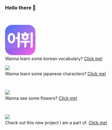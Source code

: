 ### Hello there 👋

<br/>

<a href="https://emmanuelvln.github.io/eohwiii/"> <img src="https://raw.githubusercontent.com/emmanuelvln/eohwiii/main/imgs/icon.png" width="100"/> </a> <br/>
Wanna learn some korean vocabulary? [Click me!](https://emmanuelvln.github.io/eohwiii/)

<a href="https://emmanuelvln.github.io/kanaaa/"> <img src="https://raw.githubusercontent.com/emmanuelvln/kanaaa/main/imgs/favicon.png" width="100"/> </a> <br/>
Wanna learn some japanese characters? [Click me!](https://emmanuelvln.github.io/kanaaa/)

<br/>

<a href="https://emmanuelvln.github.io/amf/"> <img src="https://emmanuelvln.github.io/amf/photos/flower2.png" width="100"/> </a> <br/>
Wanna see some flowers? [Click me!](https://emmanuelvln.github.io/amf/)

<br/>

<a href="https://github.com/Rukmaksii"> <img src="https://avatars.githubusercontent.com/u/95425011?s=200&v=4" width="100"/> </a> <br/>
Check out this new project I am a part of. [Click me!](https://github.com/Rukmaksii)
